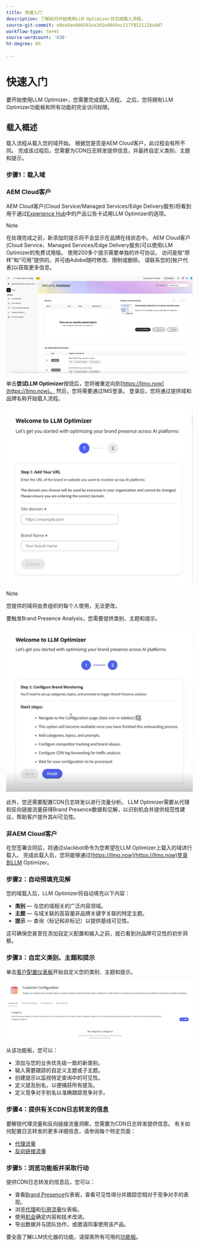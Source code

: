 ```yaml
---
title: 快速入门
description: 了解如何开始使用LLM Optimizer并完成载入流程。
source-git-commit: e8ea9ae0d6592ea3d1e9945ec117f852112ba9d7
workflow-type: tm+mt
source-wordcount: '626'
ht-degree: 0%

---
```



# 快速入门

要开始使用LLM Optimizer，您需要完成载入流程。 之后，您将拥有LLM Optimizer功能板和所有功能的完全访问权限。

## 载入概述

载入流程从载入您的域开始。 根据您是否是AEM Cloud客户，此过程会有所不同。 完成该过程后，您需要为CDN日志转发提供信息，并最终自定义类别、主题和提示。

### 步骤1：载入域

### AEM Cloud客户

AEM Cloud客户(Cloud Service/Managed Services/Edge Delivery服务)将看到用于通过[Experience Hub](https://experienceleague.adobe.com/en/docs/experience-manager-cloud-service/content/experience-hub/experience-hub)中的产品公告卡试用LLM Optimizer的选项。

>[!NOTE]
>在处理完成之前，新添加的提示将不会显示在品牌在线状态中。 AEM Cloud客户(Cloud Service、Managed Services/Edge Delivery服务)可以使用LLM Optimizer的免费试用版。 使用200多个提示需要单独的许可协议。 访问是按“原样”和“可用”提供的，并可由Adobe随时修改、限制或删除。 请联系您的[帐户代表]以获取更多信息。

![LLM Optimizer试用版](/help/overview/assets/llm-trial.png)

单击&#x200B;**尝试LLM Optimizer**&#x200B;按钮后，您将被重定向到[https://llmo.now](https://llmo.now)。 然后，您将需要通过IMS登录。 登录后，您将通过提供域和品牌名称开始载入流程。

![LLM Optimizer域](/help/overview/assets/domain.png)

>[!NOTE]
>您提供的域将由贵组织的每个人使用，无法更改。

要触发Brand Presence Analysis，您需要提供类别、主题和提示。

![品牌状态分析](/help/overview/assets/bp-analysis.png)

此外，您还需要配置CDN日志转发以进行流量分析。 LLM Optimizer需要从代理和反向链接流量获得Brand Presence数据和见解，以识别机会并提供规范性建议，帮助客户提升其AI可见性。

### 非AEM Cloud客户

在您签署合同后，将通过slackbot命令为您希望在LLM Optimizer上载入的域进行载入。 完成此载入后，您将能够通过[https://llmo.now](https://llmo.now)登录到LLM Optimizer。

### 步骤2：自动预填充见解

您的域载入后，LLM Optimizer将自动填充以下内容：

* **类别** — 与您的域相关的广泛内容领域。
* **主题** — 与域关联的高容量非品牌关键字关联的特定主题。
* **提示** — 查询（标记和非标记）以提供基线可见性。

这可确保您甚至在添加自定义配置和输入之前，就已看到对品牌可见性的初步洞察。

### 步骤3：自定义类别、主题和提示

单击[客户配置仪表板](/help/dashboards/customer-configuration.md)开始自定义您的类别、主题和提示。

![客户配置信息板](/help/dashboards/assets/customer-config.png)

从该功能板，您可以：

* 添加与您的业务优先级一致的新类别。
* 输入需要跟踪的自定义主题或子主题。
* 创建提示以监视特定查询中的可见性。
* 定义提及别名，以便捕获所有提及。
* 定义竞争对手别名以准确跟踪竞争对手。

### 步骤4：提供有关CDN日志转发的信息

要解锁代理流量和反向链接流量洞察，您需要为CDN日志转发提供信息。 有关如何配置日志转发的更多详细信息，请参阅每个特定页面：

* [代理流量](/help/dashboards/agentic-traffic.md)
* [反向链接流量](/help/dashboards/referral-traffic.md#setup#cdn-setup)

### 步骤5：浏览功能板并采取行动

提供CDN日志转发的信息后，您可以：

* 查看[Brand Presence](/help/dashboards/brand-presence.md)仪表板，查看可见性得分并跟踪您相对于竞争对手的表现。
* 浏览[代理](/help/dashboards/agentic-traffic.md)和[引用流量](/help/dashboards/referral-traffic.md)仪表板。
* 使用[机会](/help/dashboards/opportunities.md)确定内容和技术改进。
* 导出数据并与团队协作，或邀请同事使用该产品。

要全面了解LLM优化器的功能，请探索所有可用的[功能板](/help/dashboards/dashboards-overview.md)。
